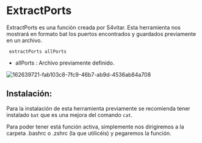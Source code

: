 # ExtractPorts

ExtractPorts es una función creada por S4vitar.  Esta herramienta nos mostrará en formato bat los puertos encontrados y guardados previamente en un archivo.

     extractPorts allPorts
     
* allPorts : Archivo previamente definido.

![162639721-fab103c8-7fc9-46b7-ab9d-4536ab84a708](https://user-images.githubusercontent.com/117238680/212397345-694d53d1-3926-45a1-852f-1fd9877cbd75.png)

## Instalación:

Para la instalación de esta herramienta previamente se recomienda tener instalado ``bat`` que es una mejora del comando ``cat``.

Para poder tener está función activa, simplemente nos dirigiremos a la carpeta .bashrc o .zshrc (la que utilicéis) y pegaremos la función.

